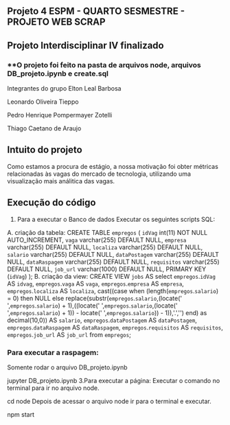 ## Projeto 4 ESPM - QUARTO SESMESTRE - PROJETO WEB SCRAP
## Projeto Interdisciplinar IV finalizado

### **O projeto foi feito na pasta de arquivos node, arquivos DB_projeto.ipynb e create.sql

Integrantes do grupo
Elton Leal Barbosa

Leonardo Oliveira Tieppo

Pedro Henrique Pompermayer Zotelli

Thiago Caetano de Araujo

## Intuito do projeto
Como estamos a procura de estágio, a nossa motivação foi obter métricas relacionadas às vagas do mercado de tecnologia, utilizando uma visualização mais análitica das vagas.

## Execução do código
1. Para a executar o Banco de dados
Executar os seguintes scripts SQL:

A. criação da tabela:
CREATE TABLE `empregos` (
  `idVag` int(11) NOT NULL AUTO_INCREMENT,
  `vaga` varchar(255) DEFAULT NULL,
  `empresa` varchar(255) DEFAULT NULL,
  `localiza` varchar(255) DEFAULT NULL,
  `salario` varchar(255) DEFAULT NULL,
  `dataPostagem` varchar(255) DEFAULT NULL,
  `dataRaspagem` varchar(255) DEFAULT NULL,
  `requisitos` varchar(255) DEFAULT NULL,
  `job_url` varchar(1000) DEFAULT NULL,
  PRIMARY KEY (`idVag`)
);
B. criação da view:
CREATE VIEW `jobs` AS
    select
        `empregos`.`idVag` AS `idvag`,
        `empregos`.`vaga` AS `vaga`,
        `empregos`.`empresa` AS `empresa`,
        `empregos`.`localiza` AS `localiza`,
        cast((case 
            when (length(`empregos`.`salario`) = 0) then NULL 
            else replace(substr(`empregos`.`salario`,(locate(' ',`empregos`.`salario`) + 1),((locate(' ',`empregos`.`salario`,(locate(' ',`empregos`.`salario`) + 1)) - locate(' ',`empregos`.`salario`)) - 1)),'.','') end) as decimal(10,0)) AS `salario`,
        `empregos`.`dataPostagem` AS `dataPostagem`,
        `empregos`.`dataRaspagem` AS `dataRaspagem`,
        `empregos`.`requisitos` AS `requisitos`,
        `empregos`.`job_url` AS `job_url`
    from `empregos`;
### Para executar a raspagem:
Somente rodar o arquivo DB_projeto.ipynb

jupyter DB_projeto.ipynb
3.Para executar a página:
Executar o comando no terminal para ir no arquivo node.

cd node
Depois de acessar o arquivo node ir para o terminal e executar.

npm start
